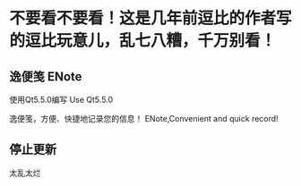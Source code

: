 # 不要看不要看！这是几年前逗比的作者写的逗比玩意儿，乱七八糟，千万别看！
## 逸便笺 ENote

使用Qt5.5.0编写
Use Qt5.5.0

逸便笺，方便、快捷地记录您的信息！
ENote,Convenient and quick record!

## 停止更新

太乱太烂
